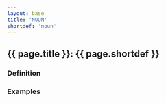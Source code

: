 ```yaml
---
layout: base
title: 'NOUN'
shortdef: 'noun'
---
```


## {{ page.title }}: {{ page.shortdef }}

### Definition

### Examples
